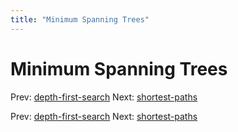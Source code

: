 ```yaml
---
title: "Minimum Spanning Trees"
---
```


# Minimum Spanning Trees

Prev: [depth-first-search](depth-first-search.md)
Next: [shortest-paths](shortest-paths.md)

Prev: [depth-first-search](depth-first-search.md)
Next: [shortest-paths](shortest-paths.md)
